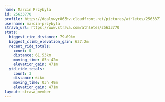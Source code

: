 ```yaml
---
name: Marcin Przybyla
id: 25633770
profile: https://dgalywyr863hv.cloudfront.net/pictures/athletes/25633770/12947173/2/large.jpg
username: marcin-przybyla
strava_url: https://www.strava.com/athletes/25633770
stats:
  biggest_ride_distance: 79.09km
  biggest_climb_elevation_gain: 637.2m
  recent_ride_totals:
    count: 5
    distance: 61.53km
    moving_time: 05h 42m
    elevation_gain: 471m
  ytd_ride_totals:
    count: 3
    distance: 61km
    moving_time: 03h 49m
    elevation_gain: 471m
layout: strava_member
--- 
```


